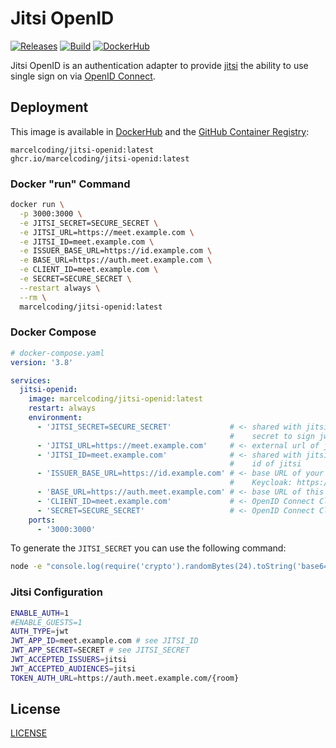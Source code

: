 # Jitsi OpenID

[![Releases](https://img.shields.io/github/v/tag/MarcelCoding/jitsi-openid?label=latest%20version&style=flat-square)](https://github.com/marcelcoding/jitsi-openid/releases)
[![Build](https://img.shields.io/github/workflow/status/MarcelCoding/jitsi-openid/CI?label=CI&style=flat-square)](https://github.com/marcelcoding/jitsi-openid/actions)
[![DockerHub](https://img.shields.io/docker/pulls/marcelcoding/jitsi-openid?style=flat-square)](https://hub.docker.com/r/marcelcoding/jitsi-openid)

Jitsi OpenID is an authentication adapter to provide [jitsi](https://jitsi.org/) the ability to use single sign on
via [OpenID Connect](https://openid.net/connect/).

## Deployment

This image is available in [DockerHub](https://hub.docker.com/r/marcelcoding/jitsi-openid) and the
[GitHub Container Registry](https://github.com/users/MarcelCoding/packages/container/package/jitsi-openid):

```
marcelcoding/jitsi-openid:latest
ghcr.io/marcelcoding/jitsi-openid:latest
```

### Docker "run" Command

```bash
docker run \
  -p 3000:3000 \
  -e JITSI_SECRET=SECURE_SECRET \
  -e JITSI_URL=https://meet.example.com \
  -e JITSI_ID=meet.example.com \
  -e ISSUER_BASE_URL=https://id.example.com \
  -e BASE_URL=https://auth.meet.example.com \
  -e CLIENT_ID=meet.example.com \
  -e SECRET=SECURE_SECRET \
  --restart always \
  --rm \
  marcelcoding/jitsi-openid:latest
```

### Docker Compose

````yaml
# docker-compose.yaml
version: '3.8'

services:
  jitsi-openid:
    image: marcelcoding/jitsi-openid:latest
    restart: always
    environment:
      - 'JITSI_SECRET=SECURE_SECRET'             # <- shared with jitsi (JWT_APP_SECRET),
                                                 #    secret to sign jwt tokens
      - 'JITSI_URL=https://meet.example.com'     # <- external url of jitsi
      - 'JITSI_ID=meet.example.com'              # <- shared with jitsi (JWT_APP_ID),
                                                 #    id of jitsi
      - 'ISSUER_BASE_URL=https://id.example.com' # <- base URL of your OpenID Connect provider
                                                 #    Keycloak: https://id.example.com/auth/realms/<realm>
      - 'BASE_URL=https://auth.meet.example.com' # <- base URL of this application
      - 'CLIENT_ID=meet.example.com'             # <- OpenID Connect Client ID
      - 'SECRET=SECURE_SECRET'                   # <- OpenID Connect Client secret
    ports:
      - '3000:3000'
````

To generate the `JITSI_SECRET` you can use the following command:
```bash
node -e "console.log(require('crypto').randomBytes(24).toString('base64'));"
```

### Jitsi Configuration
````bash
ENABLE_AUTH=1
#ENABLE_GUESTS=1
AUTH_TYPE=jwt
JWT_APP_ID=meet.example.com # see JITSI_ID
JWT_APP_SECRET=SECRET # see JITSI_SECRET
JWT_ACCEPTED_ISSUERS=jitsi
JWT_ACCEPTED_AUDIENCES=jitsi
TOKEN_AUTH_URL=https://auth.meet.example.com/{room}
````

## License

[LICENSE](LICENSE)
